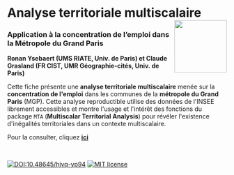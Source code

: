 # Analyse territoriale multiscalaire [<img src="https://rzine.fr/img/Rzine_logo.png"  align="right" width="120"/>](http://rzine.fr/)
### Application à la concentration de l’emploi dans la Métropole du Grand Paris
**Ronan Ysebaert (UMS RIATE, Univ. de Paris) et Claude Grasland (FR CIST, UMR Géographie-cités, Univ. de Paris)**
<br/>  

Cette fiche présente une **analyse territoriale multiscalaire** menée sur la **concentration de l'emploi** dans les communes de la **métropole du Grand Paris** (MGP). Cette analyse reproductible utilise des données de l'INSEE librement accessibles et montre l'usage et l'intérêt des fonctions du package `MTA` (**Multiscalar Territorial Analysis**) pour révéler l'existence d'inégalités territoriales dans un contexte multiscalaire.

Pour la consulter, cliquez [**ici**](https://rzine.fr/docs/20211101_ysebaert_grasland_MTA/index.html)


<br/>  

[![DOI:10.48645/hjvq-yp94](https://zenodo.org/badge/DOI/10.48645/hjvq-yp94.svg)](https://doi.org/10.48645/hjvq-yp94)
[![MIT license](https://img.shields.io/badge/License-MIT-blue.svg)](https://lbesson.mit-license.org/)

<br/>  

